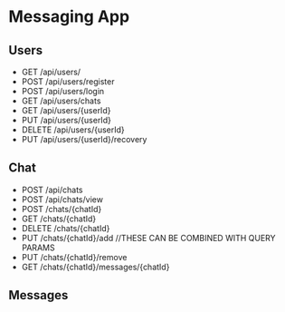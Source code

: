 # Messaging App

## Users

   + GET /api/users/
   + POST /api/users/register
   + POST /api/users/login
   + GET /api/users/chats
   + GET /api/users/{userId}
   + PUT /api/users/{userId}
   + DELETE /api/users/{userId}
   + PUT /api/users/{userId}/recovery
## Chat
   + POST /api/chats
   + POST /api/chats/view
   + POST /chats/{chatId}
   + GET /chats/{chatId}
   + DELETE /chats/{chatId}
   + PUT /chats/{chatId}/add       //THESE CAN BE COMBINED WITH QUERY PARAMS
   + PUT /chats/{chatId}/remove
   + GET /chats/{chatId}/messages/{chatId}

## Messages
